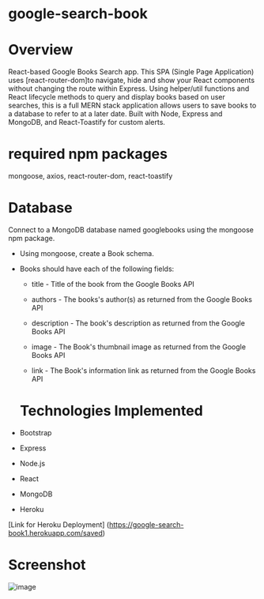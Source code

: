 # google-search-book

# Overview
React-based Google Books Search app. This SPA (Single Page Application) uses [react-router-dom]to navigate, hide and show your React components without changing the route within Express. Using helper/util functions and React lifecycle methods to query and display books based on user searches, this is a full MERN stack application allows users to save books to a database to refer to at a later date. Built with Node, Express and MongoDB, and React-Toastify for custom alerts. 

# required npm packages
mongoose, axios, react-router-dom, react-toastify

# Database
Connect to a MongoDB database named googlebooks using the mongoose npm package.

- Using mongoose, create a Book schema.

- Books should have each of the following fields:

  - title - Title of the book from the Google Books API

   - authors - The books's author(s) as returned from the Google Books API

   - description - The book's description as returned from the Google Books API

  - image - The Book's thumbnail image as returned from the Google Books API

  - link - The Book's information link as returned from the Google Books API
  
  # Technologies Implemented
- Bootstrap
- Express
- Node.js
- React
- MongoDB
- Heroku

 [Link for Heroku Deployment]
(https://google-search-book1.herokuapp.com/saved)


# Screenshot
![image](https://user-images.githubusercontent.com/65205190/90460969-b8ffaa00-e0ca-11ea-84bc-d1c8fe0623fa.png)

